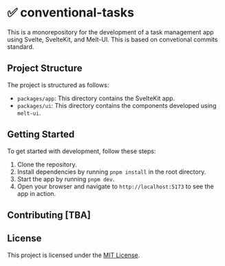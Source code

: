 # ✅ conventional-tasks

This is a monorepository for the development of a task management app using
Svelte, SvelteKit, and Melt-UI. This is based on convetional commits standard.

## Project Structure

The project is structured as follows:

- `packages/app`: This directory contains the SvelteKit app.
- `packages/ui`: This directory contains the components developed using `melt-ui`.

## Getting Started

To get started with development, follow these steps:

1. Clone the repository.
2. Install dependencies by running `pnpm install` in the root directory.
3. Start the app by running `pnpm dev`.
4. Open your browser and navigate to `http://localhost:5173` to see the app in
   action.

## Contributing [TBA]

## License

This project is licensed under the [MIT License](LICENSE).
